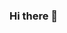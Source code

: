 ### Hi there 👋

<!--
**aryakhoshnava/aryakhoshnava** is a ✨ _special_ ✨ repository because its `README.md` (this file) appears on your GitHub profile.

Here are some ideas to get you started:

- 🔭 I’m currently working on Back-end development , Side scrolling
- 🌱 I’m currently learning C++ , Java , Linux , Unity , C
- 👯 I’m looking to collaborate on any projects to get practice
- 💬 Ask me about Java
- 📫 How to reach me: Email: aryakh@khu.ac.ir , arya.khoshnava@gmail.com   Telegram: @ariiyiia
- ⚡ Fun fact: :))))))
-->
